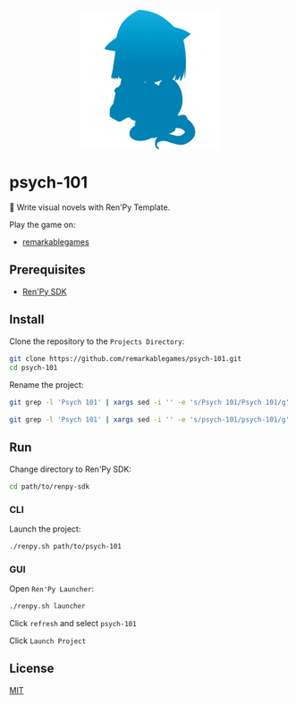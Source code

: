 <p align="center">
  <img src="https://raw.githubusercontent.com/remarkablegames/psych-101/master/game/gui/window_icon.png" alt="Ren'Py Template">
</p>

# psych-101

📖 Write visual novels with Ren'Py Template.

Play the game on:

- [remarkablegames](https://remarkablegames.org/psych-101)

## Prerequisites

- [Ren'Py SDK](https://www.renpy.org/latest.html)

## Install

Clone the repository to the `Projects Directory`:

```sh
git clone https://github.com/remarkablegames/psych-101.git
cd psych-101
```

Rename the project:

```sh
git grep -l 'Psych 101' | xargs sed -i '' -e 's/Psych 101/Psych 101/g'
```

```sh
git grep -l 'Psych 101' | xargs sed -i '' -e 's/psych-101/psych-101/g'
```

## Run

Change directory to Ren'Py SDK:

```sh
cd path/to/renpy-sdk
```

### CLI

Launch the project:

```sh
./renpy.sh path/to/psych-101
```

### GUI

Open `Ren'Py Launcher`:

```sh
./renpy.sh launcher
```

Click `refresh` and select `psych-101`

Click `Launch Project`

## License

[MIT](LICENSE)
